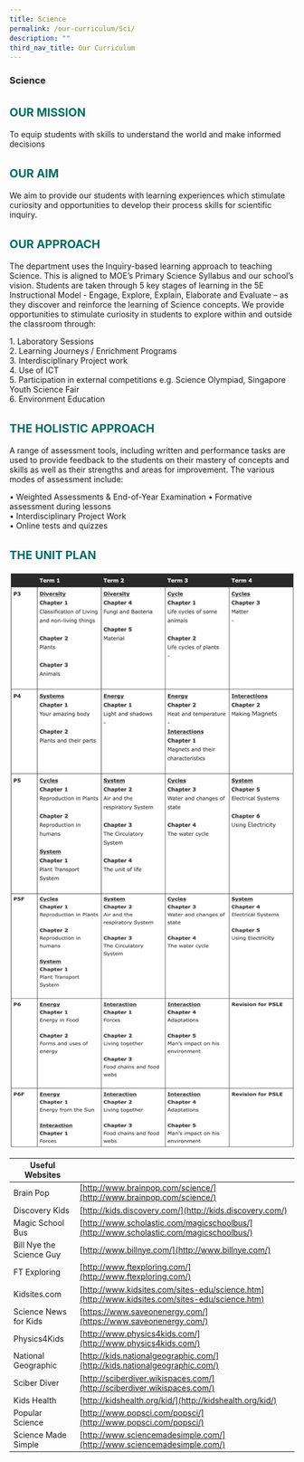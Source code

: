 ```yaml
---
title: Science
permalink: /our-curriculum/Sci/
description: ""
third_nav_title: Our Curriculum
---
```

### **Science**

<b style="color:#016C62; font-size:20px; line-height: 3;">OUR MISSION</b><br>
To equip students with skills to understand the world and make informed decisions

<b style="color:#016C62; font-size:20px; line-height: 3;">OUR AIM</b><br>
We aim to provide our students with learning experiences which stimulate curiosity and opportunities to develop their process skills for scientific inquiry.

<b style="color:#016C62; font-size:20px; line-height: 3;">OUR APPROACH</b><br>
The department uses the Inquiry-based learning approach to teaching Science. This is aligned to MOE’s&nbsp;Primary Science Syllabus  and our school’s vision. Students are taken through 5 key stages of learning in the 5E Instructional Model - Engage, Explore, Explain, Elaborate and Evaluate – as they discover and reinforce the learning of Science concepts. We provide opportunities to stimulate curiosity in students to explore within and outside the classroom through:

1\. Laboratory Sessions <br>
2\. Learning Journeys / Enrichment Programs <br>
3\. Interdisciplinary Project work <br>
4\. Use of ICT <br>
5\. Participation in external competitions e.g. Science Olympiad, Singapore Youth Science Fair  <br>
6\. Environment Education <br>

<b style="color:#016C62; font-size:20px; line-height: 3;">THE HOLISTIC APPROACH</b><br>
A range of assessment tools, including written and performance tasks are used to provide feedback to the students on their mastery of concepts and skills as well as their strengths and areas for improvement. The various modes of assessment include:

• Weighted Assessments &amp; End-of-Year Examination
• Formative assessment during lessons  
• Interdisciplinary Project Work  
• Online tests and quizzes

<b style="color:#016C62; font-size:20px; line-height: 3;">THE UNIT PLAN</b><br>
![](/images/science_unitplan.png)

| Useful Websites | |
| -------- | -------- |
| Brain Pop | [http://www.brainpop.com/science/](http://www.brainpop.com/science/) |
| Discovery Kids | [http://kids.discovery.com/](http://kids.discovery.com/) |
| Magic School Bus | [http://www.scholastic.com/magicschoolbus/](http://www.scholastic.com/magicschoolbus/) |
| Bill Nye the Science Guy | [http://www.billnye.com/](http://www.billnye.com/) |
| FT Exploring | [http://www.ftexploring.com/](http://www.ftexploring.com/) |
| Kidsites.com | [http://www.kidsites.com/sites-edu/science.htm](http://www.kidsites.com/sites-edu/science.htm) | 
| Science News for Kids | [https://www.saveonenergy.com/](https://www.saveonenergy.com/) |
| Physics4Kids | [http://www.physics4kids.com/](http://www.physics4kids.com/) | 
| National Geographic | [http://kids.nationalgeographic.com/](http://kids.nationalgeographic.com/) |
| Sciber Diver | [http://sciberdiver.wikispaces.com/](http://sciberdiver.wikispaces.com/) |
| Kids Health | [http://kidshealth.org/kid/](http://kidshealth.org/kid/) |
| Popular Science | [http://www.popsci.com/popsci/](http://www.popsci.com/popsci/) |
| Science Made Simple | [http://www.sciencemadesimple.com/](http://www.sciencemadesimple.com/) |